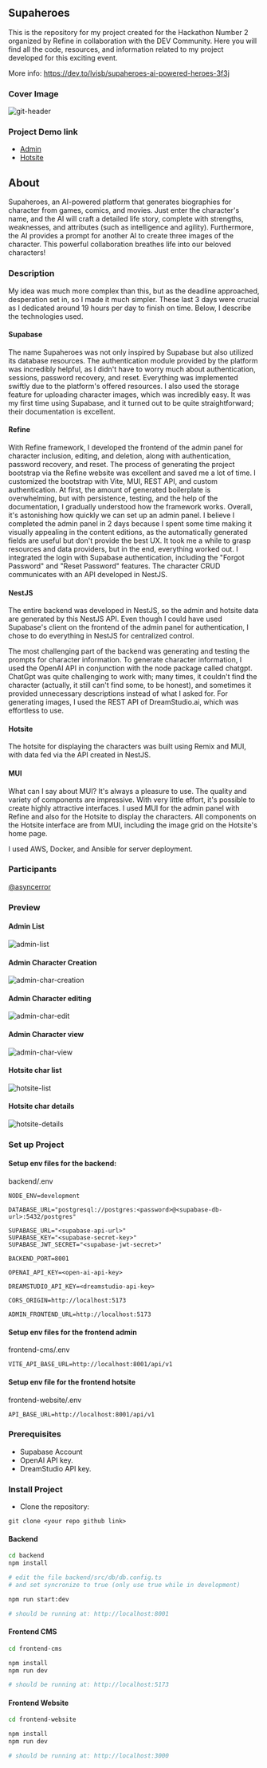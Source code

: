 ## Supaheroes

This is the repository for my project created for the Hackathon Number 2 organized by Refine in collaboration with the DEV Community. Here you will find all the code, resources, and information related to my project developed for this exciting event.

More info: https://dev.to/lvisb/supaheroes-ai-powered-heroes-3f3j

### Cover Image

![git-header](https://github.com/lvisb/versus-heroes/assets/324835/0b9f953a-c4e0-4122-b946-2e449882149b)

### Project Demo link

- [Admin](http://3.14.15.191:4173)
- [Hotsite](http://3.14.15.191:3000)

## About

Supaheroes, an AI-powered platform that generates biographies for character from games, comics, and movies. Just enter the character's name, and the AI will craft a detailed life story, complete with strengths, weaknesses, and attributes (such as intelligence and agility). Furthermore, the AI provides a prompt for another AI to create three images of the character. This powerful collaboration breathes life into our beloved characters!

### Description

My idea was much more complex than this, but as the deadline approached, desperation set in, so I made it much simpler. These last 3 days were crucial as I dedicated around 19 hours per day to finish on time. Below, I describe the technologies used.

#### Supabase

The name Supaheroes was not only inspired by Supabase but also utilized its database resources. The authentication module provided by the platform was incredibly helpful, as I didn't have to worry much about authentication, sessions, password recovery, and reset. Everything was implemented swiftly due to the platform's offered resources. I also used the storage feature for uploading character images, which was incredibly easy. It was my first time using Supabase, and it turned out to be quite straightforward; their documentation is excellent.

#### Refine

With Refine framework, I developed the frontend of the admin panel for character inclusion, editing, and deletion, along with authentication, password recovery, and reset. The process of generating the project bootstrap via the Refine website was excellent and saved me a lot of time. I customized the bootstrap with Vite, MUI, REST API, and custom authentication. At first, the amount of generated boilerplate is overwhelming, but with persistence, testing, and the help of the documentation, I gradually understood how the framework works. Overall, it's astonishing how quickly we can set up an admin panel. I believe I completed the admin panel in 2 days because I spent some time making it visually appealing in the content editions, as the automatically generated fields are useful but don't provide the best UX. It took me a while to grasp resources and data providers, but in the end, everything worked out. I integrated the login with Supabase authentication, including the "Forgot Password" and "Reset Password" features. The character CRUD communicates with an API developed in NestJS.

#### NestJS

The entire backend was developed in NestJS, so the admin and hotsite data are generated by this NestJS API. Even though I could have used Supabase's client on the frontend of the admin panel for authentication, I chose to do everything in NestJS for centralized control.

The most challenging part of the backend was generating and testing the prompts for character information. To generate character information, I used the OpenAI API in conjunction with the node package called chatgpt. ChatGpt was quite challenging to work with; many times, it couldn't find the character (actually, it still can't find some, to be honest), and sometimes it provided unnecessary descriptions instead of what I asked for. For generating images, I used the REST API of DreamStudio.ai, which was effortless to use.

#### Hotsite

The hotsite for displaying the characters was built using Remix and MUI, with data fed via the API created in NestJS.

#### MUI

What can I say about MUI? It's always a pleasure to use. The quality and variety of components are impressive. With very little effort, it's possible to create highly attractive interfaces. I used MUI for the admin panel with Refine and also for the Hotsite to display the characters. All components on the Hotsite interface are from MUI, including the image grid on the Hotsite's home page.

I used AWS, Docker, and Ansible for server deployment.

### Participants

[@asyncerror](https://twitter.com/asyncerror)

### Preview

#### Admin List

![admin-list](https://github.com/lvisb/versus-heroes/assets/324835/a55d3887-aff8-4c4f-89ae-c3587440ac1a)

#### Admin Character Creation

![admin-char-creation](https://github.com/lvisb/versus-heroes/assets/324835/22680d31-7501-4dcd-967c-73f91ac79c7b)

#### Admin Character editing

![admin-char-edit](https://github.com/lvisb/versus-heroes/assets/324835/877c0547-3dbe-4547-96fc-b728bfd7ed73)

#### Admin Character view

![admin-char-view](https://github.com/lvisb/versus-heroes/assets/324835/ef59a023-5593-45c5-b153-951635978a4d)

#### Hotsite char list

![hotsite-list](https://github.com/lvisb/versus-heroes/assets/324835/78267d4f-28a2-49f9-a54a-6a81f2ab2b2b)

#### Hotsite char details

![hotsite-details](https://github.com/lvisb/versus-heroes/assets/324835/60c0abc3-fbaf-4524-b51c-15ab7316f720)

### Set up Project

#### Setup env files for the backend:

backend/.env
```config
NODE_ENV=development

DATABASE_URL="postgresql://postgres:<password>@<supabase-db-url>:5432/postgres"

SUPABASE_URL="<supabase-api-url>"
SUPABASE_KEY="<supabase-secret-key>"
SUPABASE_JWT_SECRET="<supabase-jwt-secret>"

BACKEND_PORT=8001

OPENAI_API_KEY=<open-ai-api-key>

DREAMSTUDIO_API_KEY=<dreamstudio-api-key>

CORS_ORIGIN=http://localhost:5173

ADMIN_FRONTEND_URL=http://localhost:5173
```

#### Setup env files for the frontend admin

frontend-cms/.env
```config
VITE_API_BASE_URL=http://localhost:8001/api/v1
```

#### Setup env file for the frontend hotsite

frontend-website/.env
```config
API_BASE_URL=http://localhost:8001/api/v1
```

### Prerequisites

- Supabase Account
- OpenAI API key.
- DreamStudio API key. 

### Install Project

- Clone the repository:
```
git clone <your repo github link>
```

#### Backend

```sh
cd backend
npm install

# edit the file backend/src/db/db.config.ts
# and set syncronize to true (only use true while in development)

npm run start:dev

# should be running at: http://localhost:8001
```

#### Frontend CMS

```sh
cd frontend-cms

npm install
npm run dev

# should be running at: http://localhost:5173
```

#### Frontend Website

```sh
cd frontend-website

npm install
npm run dev

# should be running at: http://localhost:3000
```


